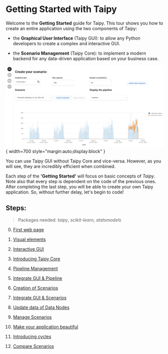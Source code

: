 # Getting Started with Taipy

Welcome to the **Getting Started** guide for Taipy. This tour shows you how to create an entire application using the two components of Taipy:

- the **Graphical User Interface** (Taipy GUI): to allow any Python developers to create a complex and interactive GUI.

 - the **Scenario Management** (Taipy Core): to implement a modern backend for any data-driven application based on your business case.

![Getting Started application](step_00/imd_end_interface.png){ width=700 style="margin:auto;display:block" }


You can use Taipy GUI without Taipy Core and vice-versa. However, as you will see, they are incredibly efficient when combined.

Each step of the **'Getting Started'** will focus on basic concepts of *Taipy*. Note also that every step is dependent on the code of the previous ones. After completing the last step, you will be able to create your own Taipy application. So, without further delay, let's begin to code!

## Steps:
> Packages needed: *taipy*, *scikit-learn*, *statsmodels*

0. [First web page](step_00/ReadMe.md)

1. [Visual elements](step_01/ReadMe.md)

2. [Interactive GUI](step_02/ReadMe.md)

3. [Introducing Taipy Core](step_03/ReadMe.md)

4. [Pipeline Management](step_04/ReadMe.md)

5. [Integrate GUI & Pipeline](step_05/ReadMe.md)

6. [Creation of Scenarios](step_06/ReadMe.md)

7. [Integrate GUI & Scenarios](step_07/ReadMe.md)

8. [Update data of Data Nodes](step_08/ReadMe.md)

9. [Manage Scenarios](step_09/ReadMe.md)

10. [Make your application beautiful](step_10/ReadMe.md)

11. [Introducing cycles](step_11/ReadMe.md)

12. [Compare Scenarios](step_12/ReadMe.md)

